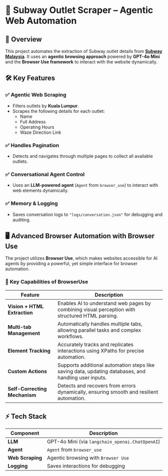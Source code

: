 # 🚀 Subway Outlet Scraper – Agentic Web Automation  

## 📌 Overview  
This project automates the extraction of Subway outlet details from **[Subway Malaysia](https://subway.com.my/find-a-subway)**. It uses an **agentic browsing approach** powered by **GPT-4o Mini** and the **Browser Use framework** to interact with the website dynamically.  

## 🛠️ Key Features  

### ✅ **Agentic Web Scraping**  
- Filters outlets by **Kuala Lumpur**.  
- Scrapes the following details for each outlet:  
  - Name  
  - Full Address  
  - Operating Hours  
  - Waze Direction Link  

### ✅ **Handles Pagination**  
- Detects and navigates through multiple pages to collect all available outlets.  

### ✅ **Conversational Agent Control**  
- Uses an **LLM-powered agent** (`Agent` from `browser_use`) to interact with web elements dynamically.  

### ✅ **Memory & Logging**  
- Saves conversation logs to `"logs/conversation.json"` for debugging and auditing.  

## 🖥️ **Advanced Browser Automation with Browser Use**  
The project utilizes **Browser Use**, which makes websites accessible for AI agents by providing a powerful, yet simple interface for browser automation.

### 🔹 **Key Capabilities of BrowserUse**  

| Feature               | Description |
|----------------------|-------------|
| **Vision + HTML Extraction** | Enables AI to understand web pages by combining visual perception with structured HTML parsing. |
| **Multi-tab Management** | Automatically handles multiple tabs, allowing parallel tasks and complex workflows. |
| **Element Tracking** | Accurately tracks and replicates interactions using XPaths for precise automation. |
| **Custom Actions** | Supports additional automation steps like saving data, updating databases, and handling user inputs. |
| **Self-Correcting Mechanism** | Detects and recovers from errors dynamically, ensuring smooth and resilient automation. |

## ⚡ Tech Stack  

| Component       | Description |
|----------------|-------------|
| **LLM**        | GPT-4o Mini (via `langchain_openai.ChatOpenAI`) |
| **Agent**      | `Agent` from `browser_use` |
| **Web Scraping** | Agentic browsing with `Browser Use` |
| **Logging**    | Saves interactions for debugging |